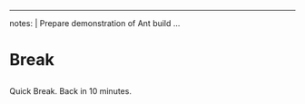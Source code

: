 
---
notes: |
    Prepare demonstration of Ant build
...
# Break

## 

### 

Quick Break. Back in 10 minutes. 